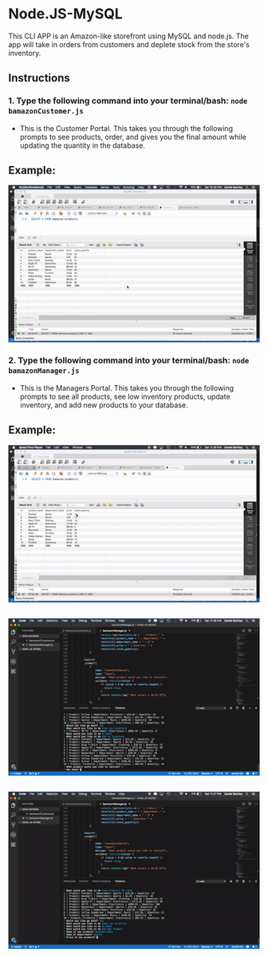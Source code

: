 # Node.JS-MySQL

This CLI APP is an Amazon-like storefront using MySQL and node.js. The app will take in orders from customers and deplete stock from the store's inventory.

## Instructions

### 1. Type the following command into your terminal/bash: `node bamazonCustomer.js`

- This is the Customer Portal. This takes you through the following prompts to see products, order, and gives you the final amount while updating the quantity in the database. 

## Example:

![](Gifs/bamazonCustomer.gif)

### 2. Type the following command into your terminal/bash: `node bamazonManager.js`

- This is the Managers Portal. This takes you through the following prompts to see all products, see low inventory products, update inventory, and add new products to your database. 

## Example:

![](Gifs/bamazonManager1.gif)

##

![](Gifs/bamazonManager2.gif)

##

![](Gifs/bamazonManager3.gif)